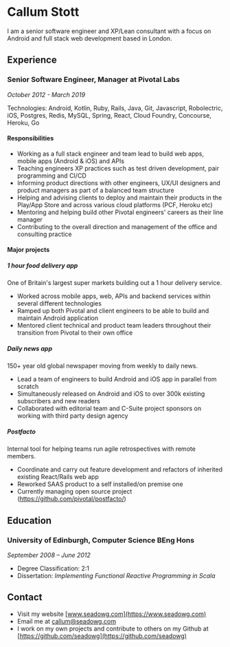 # Callum Stott

I am a senior software engineer and XP/Lean consultant with a focus on Android and full stack web development based in London.

## Experience

### Senior Software Engineer, Manager at Pivotal Labs

*October 2012 - March 2019*

Technologies: Android, Kotlin, Ruby, Rails, Java, Git, Javascript, Robolectric, iOS, Postgres, Redis, MySQL, Spring, React, Cloud Foundry, Concourse, Heroku, Go

#### Responsibilities

* Working as a full stack engineer and team lead to build web apps, mobile apps (Android & iOS) and APIs
* Teaching engineers XP practices such as test driven development, pair programming and CI/CD
* Informing product directions with other engineers, UX/UI designers and product managers as part of a balanced team structure
* Helping and advising clients to deploy and maintain their products in the Play/App Store and across various cloud platforms (PCF, Heroku etc)
* Mentoring and helping build other Pivotal engineers' careers as their line manager
* Contributing to the overall direction and management of the office and consulting practice

#### Major projects

##### 1 hour food delivery app

One of Britain's largest super markets building out a 1 hour delivery service.

* Worked across mobile apps, web, APIs and backend services within several different technologies
* Ramped up both Pivotal and client engineers to be able to build and maintain Android application
* Mentored client technical and product team leaders throughout their transition from Pivotal to their own office

##### Daily news app

150+ year old global newspaper moving from weekly to daily news.

* Lead a team of engineers to build Android and iOS app in parallel from scratch
* Simultaneously released on Android and iOS to over 300k existing subscribers and new readers
* Collaborated with editorial team and C-Suite project sponsors on working with third party design agency

##### Postfacto

Internal tool for helping teams run agile retrospectives with remote members.

* Coordinate and carry out feature development and refactors of inherited existing React/Rails web app
* Reworked SAAS product to a self installed/on premise one
* Currently managing open source project (https://github.com/pivotal/postfacto/)

## Education

### University of Edinburgh, Computer Science BEng Hons

*September 2008 – June 2012*

* Degree Classification: 2:1
* Dissertation: *Implementing Functional Reactive Programming in Scala*

## Contact

* Visit my website [www.seadowg.com](https://www.seadowg.com)
* Email me at callum@seadowg.com
* I work on my own projects and contribute to others on my Github at [https://github.com/seadowg](https://github.com/seadowg)
